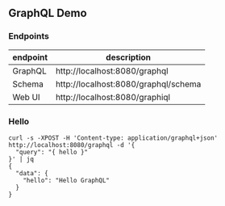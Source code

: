## GraphQL Demo

### Endpoints

| endpoint | description                          |
|----------|--------------------------------------|
| GraphQL  | http://localhost:8080/graphql        |
| Schema   | http://localhost:8080/graphql/schema |
| Web UI   | http://localhost:8080/graphiql       |

### Hello

```shell
curl -s -XPOST -H 'Content-type: application/graphql+json' http://localhost:8080/graphql -d '{
  "query": "{ hello }"
}' | jq
{
  "data": {
    "hello": "Hello GraphQL"
  }
}
```

